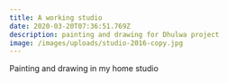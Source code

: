 ```yaml
---
title: A working studio
date: 2020-03-20T07:36:51.769Z
description: painting and drawing for Dhulwa project
image: /images/uploads/studio-2016-copy.jpg
---
```

Painting and drawing in my home studio